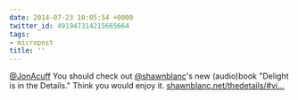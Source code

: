 ```yaml
---
date: 2014-07-23 10:05:54 +0000
twitter_id: 491947314215665664
tags:
- micropost
title: ''
---
```


[@JonAcuff](https://twitter.com/JonAcuff) You should check out [@shawnblanc](https://twitter.com/shawnblanc)'s new (audio)book "Delight is in the Details." Think you would enjoy it. [shawnblanc.net/thedetails/#vi…](https://shawnblanc.net/thedetails/#video)
